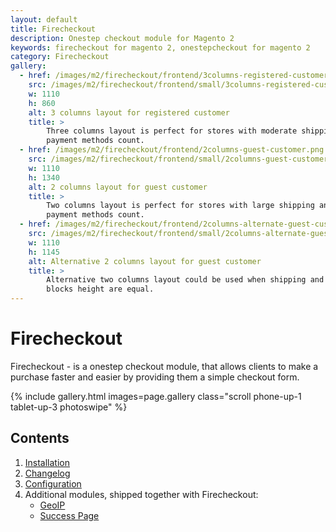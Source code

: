 ```yaml
---
layout: default
title: Firecheckout
description: Onestep checkout module for Magento 2
keywords: firecheckout for magento 2, onestepcheckout for magento 2
category: Firecheckout
gallery:
  - href: /images/m2/firecheckout/frontend/3columns-registered-customer.png
    src: /images/m2/firecheckout/frontend/small/3columns-registered-customer.png
    w: 1110
    h: 860
    alt: 3 columns layout for registered customer
    title: >
        Three columns layout is perfect for stores with moderate shipping and
        payment methods count.
  - href: /images/m2/firecheckout/frontend/2columns-guest-customer.png
    src: /images/m2/firecheckout/frontend/small/2columns-guest-customer.png
    w: 1110
    h: 1340
    alt: 2 columns layout for guest customer
    title: >
        Two columns layout is perfect for stores with large shipping and
        payment methods count.
  - href: /images/m2/firecheckout/frontend/2columns-alternate-guest-customer.png
    src: /images/m2/firecheckout/frontend/small/2columns-alternate-guest-customer.png
    w: 1110
    h: 1145
    alt: Alternative 2 columns layout for guest customer
    title: >
        Alternative two columns layout could be used when shipping and payments
        blocks height are equal.
---
```


# Firecheckout

Firecheckout - is a onestep checkout module, that allows clients to make a purchase
faster and easier by providing them a simple checkout form.

{% include gallery.html images=page.gallery class="scroll phone-up-1 tablet-up-3 photoswipe" %}

## Contents

 1. [Installation](installation/)
 2. [Changelog](changelog/)
 3. [Configuration](configuration/)
 4. Additional modules, shipped together with Firecheckout:
    - [GeoIP](/m2/extensions/geoip/)
    - [Success Page](/m2/extensions/checkoutsuccess/)
